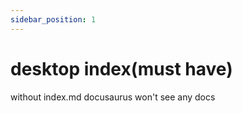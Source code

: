 ```yaml
---
sidebar_position: 1
---
```


# desktop index(must have)

without index.md docusaurus won't see any docs
